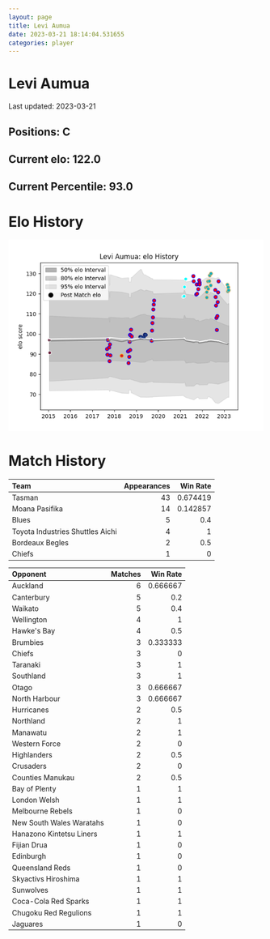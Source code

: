 ```yaml
---  
layout: page  
title: Levi Aumua  
date: 2023-03-21 18:14:04.531655  
categories: player  
---
```

# Levi Aumua


Last updated: 2023-03-21
## Positions: C

## Current elo: 122.0

## Current Percentile: 93.0

# Elo History


![elo history](history_LeviAumua.png)
# Match History


| Team                             |   Appearances |   Win Rate |
|:---------------------------------|--------------:|-----------:|
| Tasman                           |            43 |   0.674419 |
| Moana Pasifika                   |            14 |   0.142857 |
| Blues                            |             5 |   0.4      |
| Toyota Industries Shuttles Aichi |             4 |   1        |
| Bordeaux Begles                  |             2 |   0.5      |
| Chiefs                           |             1 |   0        |

| Opponent                 |   Matches |   Win Rate |
|:-------------------------|----------:|-----------:|
| Auckland                 |         6 |   0.666667 |
| Canterbury               |         5 |   0.2      |
| Waikato                  |         5 |   0.4      |
| Wellington               |         4 |   1        |
| Hawke's Bay              |         4 |   0.5      |
| Brumbies                 |         3 |   0.333333 |
| Chiefs                   |         3 |   0        |
| Taranaki                 |         3 |   1        |
| Southland                |         3 |   1        |
| Otago                    |         3 |   0.666667 |
| North Harbour            |         3 |   0.666667 |
| Hurricanes               |         2 |   0.5      |
| Northland                |         2 |   1        |
| Manawatu                 |         2 |   1        |
| Western Force            |         2 |   0        |
| Highlanders              |         2 |   0.5      |
| Crusaders                |         2 |   0        |
| Counties Manukau         |         2 |   0.5      |
| Bay of Plenty            |         1 |   1        |
| London Welsh             |         1 |   1        |
| Melbourne Rebels         |         1 |   0        |
| New South Wales Waratahs |         1 |   0        |
| Hanazono Kintetsu Liners |         1 |   1        |
| Fijian Drua              |         1 |   0        |
| Edinburgh                |         1 |   0        |
| Queensland Reds          |         1 |   0        |
| Skyactivs Hiroshima      |         1 |   1        |
| Sunwolves                |         1 |   1        |
| Coca-Cola Red Sparks     |         1 |   1        |
| Chugoku Red Regulions    |         1 |   1        |
| Jaguares                 |         1 |   0        |